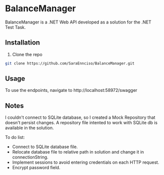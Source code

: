 # BalanceManager

BalanceManager is a .NET Web API developed as a solution for the .NET Test Task.

## Installation

1. Clone the repo
```bash
git clone https://github.com/SaraEnnciso/BalanceManager.git
```

## Usage

To use the endpoints, navigate to http://localhost:58972/swagger

## Notes

I couldn't connect to SQLite database, so I created a Mock Repository that doesn't persist changes. A repository file intented to work with SQLite db is available in the solution.

To do list:
- Connect to SQLite database file.
- Relocate database file to relative path in solution and change it in connectionString.
- Implement sessions to avoid entering credentials on each HTTP request.
- Encrypt password field.
